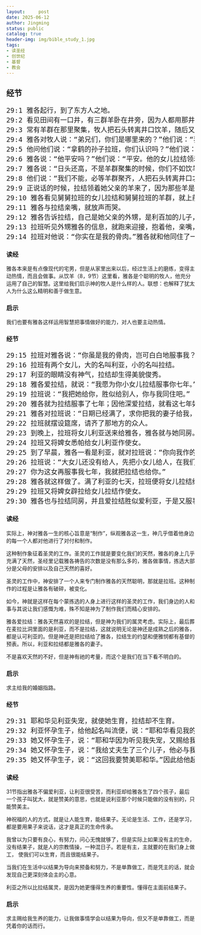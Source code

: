 ```yaml
---
layout:     post
date: 2025-06-12
author: Jingming
status: public
catalog: true
header-img: img/bible_study_1.jpg
tags:
- 读圣经
- 创世纪
- 基督
- 教会
---
```


## 经节
<pre style="font-size: 18px;">
29:1 雅各起行，到了东方人之地。
29:2 看见田间有一口井，有三群羊卧在井旁，因为人都用那井里的水饮羊。井口上的石头是大的。
29:3 常有羊群在那里聚集，牧人把石头转离井口饮羊，随后又把石头放在井口原处。
29:4 雅各对牧人说：“弟兄们，你们是哪里来的？”他们说：“我们是哈兰来的。”
29:5 他问他们说：“拿鹤的孙子拉班，你们认识吗？”他们说：“我们认识。”
29:6 雅各说：“他平安吗？”他们说：“平安。他的女儿拉结领着羊来了。”
29:7 雅各说：“日头还高，不是羊群聚集的时候，你们不如饮羊再去放一放。”
29:8 他们说：“我们不能，必等羊群聚齐，人把石头转离井口才可饮羊。”
29:9 正说话的时候，拉结领着她父亲的羊来了，因为那些羊是她牧放的。
29:10 雅各看见舅舅拉班的女儿拉结和舅舅拉班的羊群，就上前把石头转离井口，饮他舅舅拉班的羊群。
29:11 雅各与拉结亲嘴，就放声而哭。
29:12 雅各告诉拉结，自己是她父亲的外甥，是利百加的儿子，拉结就跑去告诉她父亲。
29:13 拉班听见外甥雅各的信息，就跑来迎接，抱着他，亲嘴，领他到自己的家。雅各将所遇的事都告诉拉班。
29:14 拉班对他说：“你实在是我的骨肉。”雅各就和他同住了一个月。
</pre>

### 读经

雅各本来是有点像现代的宅男，但是从家里出来以后，经过生活上的磨练，变得主动热情，而且会做事。从饮羊（8，9节）这里看，雅各是个聪明的牧人，他充分运用了自己的智慧。这里给我们启示神的牧人是什么样的人。联想：也解释了犹太人为什么这么精明和善于做生意。

### 启示

我们也要有雅各这样运用智慧把事情做好的能力，对人也要主动热情。

### 经节
<pre style="font-size: 18px;">
29:15 拉班对雅各说：“你虽是我的骨肉，岂可白白地服事我？请告诉我，你要什么为工价？”
29:16 拉班有两个女儿，大的名叫利亚，小的名叫拉结。
29:17 利亚的眼睛没有神气，拉结却生得美貌俊秀。
29:18 雅各爱拉结，就说：“我愿为你小女儿拉结服事你七年。”
29:19 拉班说：“我把她给你，胜似给别人，你与我同住吧。”
29:20 雅各就为拉结服事了七年；因他深爱拉结，就看这七年如同几天。
29:21 雅各对拉班说：“日期已经满了，求你把我的妻子给我，我好与她同房。”
29:22 拉班就摆设筵席，请齐了那地方的众人。
29:23 到晚上，拉班将女儿利亚送来给雅各，雅各就与她同房。
29:24 拉班又将婢女悉帕给女儿利亚作使女。
29:25 到了早晨，雅各一看是利亚，就对拉班说：“你向我作的是什么事呢？我服事你，不是为拉结吗？你为什么欺哄我呢？”
29:26 拉班说：“大女儿还没有给人，先把小女儿给人，在我们这地方没有这规矩。
29:27 你为这女再服事我七年，我就把拉结也给你。”
29:28 雅各就这样做了。满了利亚的七天，拉班便将女儿拉结给雅各为妻。
29:29 拉班又将婢女辟拉给女儿拉结作使女。
29:30 雅各也与拉结同房，并且爱拉结胜似爱利亚，于是又服事拉班七年。
</pre>

### 读经

实际上，神对雅各一生的核心旨意是“制作”，纵观雅各这一生，神几乎借着他身边的每一个人都对他进行了对付和制作。

这种制作象征着圣灵的工作。圣灵的工作就是要变化我们的天然，雅各的身上几乎充满了天然，圣经里记载雅各祷告的次数是没有那么多的，雅各做事情，拣选大部分是父母的安排以及自己天然的喜好。

圣灵的工作中，神安排了一个人来专门制作雅各的天然聪明，那就是拉班。这种制作的过程是让雅各有破碎，被变化。

如今，神就是这样在每个蒙拣选的人身上进行这样的圣灵的工作，我们身边的人和事与其说让我们感慨为难，殊不知是神为了制作我们而精心安排的。

雅各爱拉结：雅各天然喜欢的是拉结，但是神为我们的属灵考虑。实际上，最后葬在麦拉比洞里面的是利亚，而不是拉结，这就说明无论是神还是成熟之后的雅各，都是认可利亚的。但是神还是把拉结给了雅各，拉结生的约瑟和便雅悯都有基督的预表。所以，利亚和拉结都是雅各的妻子。

不是喜欢天然的不好，但是神有祂的考量，而这个是我们在当下看不明白的。

### 启示

求主给我的婚姻指路。

### 经节
<pre style="font-size: 18px;">
29:31 耶和华见利亚失宠，就使她生育，拉结却不生育。
29:32 利亚怀孕生子，给他起名叫流便，说：“耶和华看见我的苦情，如今我的丈夫必爱我。”
29:33 她又怀孕生子，说：“耶和华因为听见我失宠，又赐给我这个儿子。”于是给他起名叫西缅。
29:34 她又怀孕生子，说：“我给丈夫生了三个儿子，他必与我联合。”因此给他起名叫利未。
29:35 她又怀孕生子，说：“这回我要赞美耶和华。”因此给他起名叫犹大。后来就不再生了。
</pre>

### 读经

31节指出雅各不偏爱利亚，让利亚很受苦，而利亚却给雅各生了四个孩子，最后一个孩子叫犹大，就是赞美的意思，也就是说利亚那个时候只能做的没有别的，只能赞美主。

神祝福的人的方式，就是让人能生育，能结果子。无论是生活、工作，还是学习，都是要用果子来说话，这才是真正的生命传承。

我曾以为只要有良心，有努力，问心无愧就够了，但是实际上如果没有主的生命，没有结果子，就是人的宗教情操，一种混日子。若是有主，主就要的在我们身上做工，
使我们可以生育，而且很能结果子。

当我们在生活中以结果为导向来预备和努力，不是单靠做工，而是凭主的话，就会发现自己更深刻体会主的心意。

利亚之所以比拉结属灵，是因为她更懂得生养的重要性。懂得在主面前结果子。

### 启示

求主赐给我生养的能力，让我做事情学会以结果为导向，但又不是单靠做工，而是凭着你的话而行。